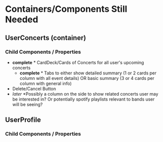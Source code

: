 # Containers/Components Still Needed

## UserConcerts (container)

### Child Components / Properties
- **complete** * CardDeck/Cards of Concerts for all user's upcoming concerts
  - **complete** * Tabs to either show detailed summary (1 or 2 cards per column with all event details) OR basic summary (3 or 4 cards per column with general info)
- Delete/Cancel Button
- *later* *Possibly a column on the side to show related concerts user may be interested in? Or potentially spotify playlists relevant to bands user will be seeing?

## UserProfile

### Child Components / Properties